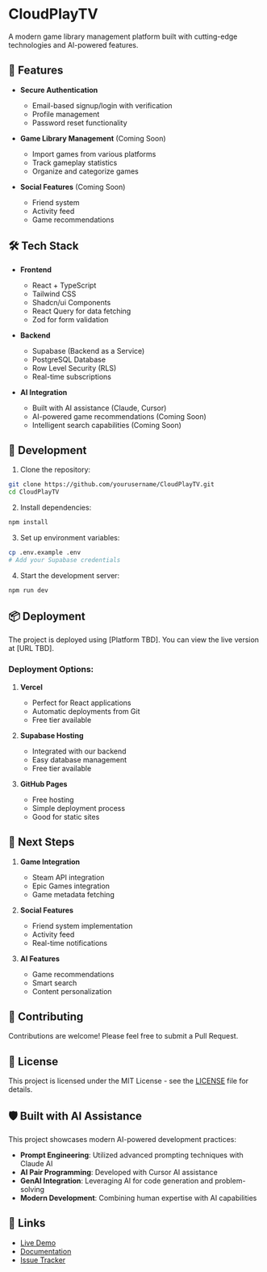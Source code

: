 # CloudPlayTV

A modern game library management platform built with cutting-edge technologies and AI-powered features.

## 🚀 Features

- **Secure Authentication**

  - Email-based signup/login with verification
  - Profile management
  - Password reset functionality

- **Game Library Management** (Coming Soon)

  - Import games from various platforms
  - Track gameplay statistics
  - Organize and categorize games

- **Social Features** (Coming Soon)
  - Friend system
  - Activity feed
  - Game recommendations

## 🛠️ Tech Stack

- **Frontend**

  - React + TypeScript
  - Tailwind CSS
  - Shadcn/ui Components
  - React Query for data fetching
  - Zod for form validation

- **Backend**

  - Supabase (Backend as a Service)
  - PostgreSQL Database
  - Row Level Security (RLS)
  - Real-time subscriptions

- **AI Integration**
  - Built with AI assistance (Claude, Cursor)
  - AI-powered game recommendations (Coming Soon)
  - Intelligent search capabilities (Coming Soon)

## 🔧 Development

1. Clone the repository:

```bash
git clone https://github.com/yourusername/CloudPlayTV.git
cd CloudPlayTV
```

2. Install dependencies:

```bash
npm install
```

3. Set up environment variables:

```bash
cp .env.example .env
# Add your Supabase credentials
```

4. Start the development server:

```bash
npm run dev
```

## 📦 Deployment

The project is deployed using [Platform TBD]. You can view the live version at [URL TBD].

### Deployment Options:

1. **Vercel**

   - Perfect for React applications
   - Automatic deployments from Git
   - Free tier available

2. **Supabase Hosting**

   - Integrated with our backend
   - Easy database management
   - Free tier available

3. **GitHub Pages**
   - Free hosting
   - Simple deployment process
   - Good for static sites

## 🎯 Next Steps

1. **Game Integration**

   - Steam API integration
   - Epic Games integration
   - Game metadata fetching

2. **Social Features**

   - Friend system implementation
   - Activity feed
   - Real-time notifications

3. **AI Features**
   - Game recommendations
   - Smart search
   - Content personalization

## 🤝 Contributing

Contributions are welcome! Please feel free to submit a Pull Request.

## 📝 License

This project is licensed under the MIT License - see the [LICENSE](LICENSE) file for details.

## 🛡️ Built with AI Assistance

This project showcases modern AI-powered development practices:

- **Prompt Engineering**: Utilized advanced prompting techniques with Claude AI
- **AI Pair Programming**: Developed with Cursor AI assistance
- **GenAI Integration**: Leveraging AI for code generation and problem-solving
- **Modern Development**: Combining human expertise with AI capabilities

## 🔗 Links

- [Live Demo](URL_TBD)
- [Documentation](URL_TBD)
- [Issue Tracker](URL_TBD)
